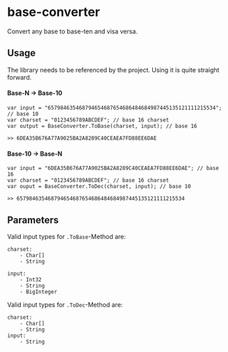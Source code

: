 # base-converter

Convert any base to base-ten and visa versa.

## Usage

The library needs to be referenced by the project.
Using it is quite straight forward.

#### Base-N -> Base-10
```
var input = "657984635468794654687654686484684987445135121111215534"; // base 10
var charset = "0123456789ABCDEF"; // base 16 charset
var output = BaseConverter.ToBase(charset, input); // base 16

>> 6DEA35B676A77A9025BA2A8289C40CEAEA7FD88EE6DAE
```

#### Base-10 -> Base-N
```
var input = "6DEA35B676A77A9025BA2A8289C40CEAEA7FD88EE6DAE"; // base 16
var charset = "0123456789ABCDEF"; // base 16 charset
var ouput = BaseConverter.ToDec(charset, input); // base 10

>> 657984635468794654687654686484684987445135121111215534
```

## Parameters

Valid input types for `.ToBase`-Method are:

```
charset: 
    - Char[]
    - String
    
input:
    - Int32
    - String
    - BigInteger
```

Valid input types for `.ToDec`-Method are:

```
charset:
    - Char[]
    - String
input:
    - String
```
